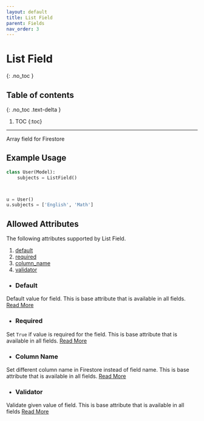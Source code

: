 ```yaml
---
layout: default
title: List Field
parent: Fields
nav_order: 3
---
```


# List Field
{: .no_toc }

## Table of contents
{: .no_toc .text-delta }

1. TOC
{:toc}

---

Array field for Firestore

## Example Usage

```python
class User(Model):
    subjects = ListField()



u = User()
u.subjects = ['English', 'Math']
```

## Allowed Attributes

The following attributes supported by List Field.

1. [default](#default)
2. [required](#required)
3. [column_name](#column-name)
4. [validator](#validator)

- ### Default
Default value for field. This is base attribute that is available in all fields. [Read More](/fields/field/#default)

- ### Required
Set `True` if value is required for the field. This is base attribute that is available in all fields. [Read More](/fields/field/#required)

- ### Column Name
Set different column name in Firestore instead of field name. This is base attribute that is available in all fields. [Read More](/fields/field/#column-name)

- ### Validator
Validate given value of field. This is base attribute that is available in all fields [Read More](/fields/field/#validator)

